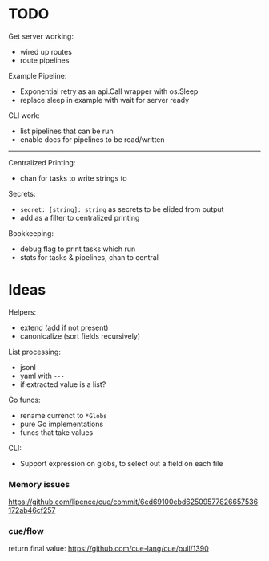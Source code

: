 # TODO

Get server working:
- wired up routes
- route pipelines

Example Pipeline:
- Exponential retry as an api.Call wrapper with os.Sleep
- replace sleep in example with wait for server ready

CLI work:
- list pipelines that can be run
- enable docs for pipelines to be read/written

--- 

Centralized Printing:
- chan for tasks to write strings to

Secrets:
- `secret: [string]: string` as secrets to be elided from output
- add as a filter to centralized printing

Bookkeeping:
- debug flag to print tasks which run
- stats for tasks & pipelines, chan to central



# Ideas

Helpers:

- extend (add if not present)
- canonicalize (sort fields recursively)

List processing:

- jsonl
- yaml with `---`
- if extracted value is a list?

Go funcs:

- rename currenct to `*Globs`
- pure Go implementations
- funcs that take values

CLI:

- Support expression on globs, to select out a field on each file


### Memory issues

https://github.com/lipence/cue/commit/6ed69100ebd62509577826657536172ab46cf257

### cue/flow

return final value: https://github.com/cue-lang/cue/pull/1390

